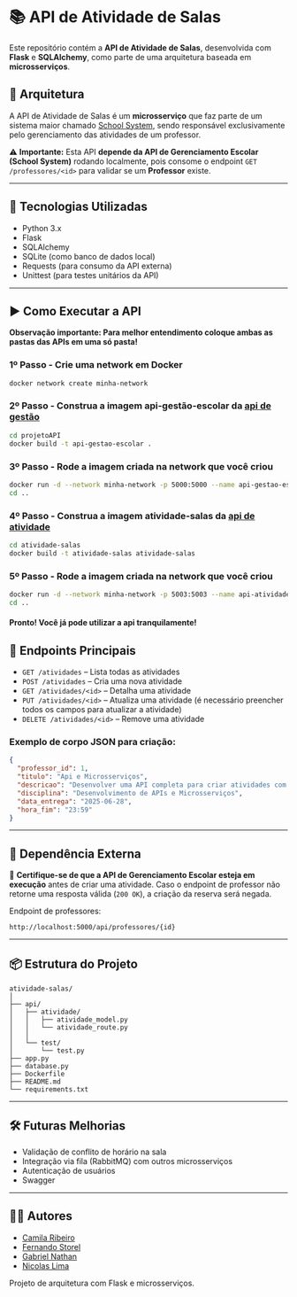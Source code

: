 # 📚 API de Atividade de Salas

Este repositório contém a **API de Atividade de Salas**, desenvolvida com **Flask** e **SQLAlchemy**, como parte de uma arquitetura baseada em **microsserviços**.

## 🧩 Arquitetura

A API de Atividade de Salas é um **microsserviço** que faz parte de um sistema maior chamado [School System](https://github.com/gortin1/ProjetoApi.git), sendo responsável exclusivamente pelo gerenciamento das atividades de um professor.

⚠️ **Importante:** Esta API **depende da API de Gerenciamento Escolar (School System)** rodando localmente, pois consome o endpoint `GET /professores/<id>` para validar se um **Professor** existe.

---

## 🚀 Tecnologias Utilizadas

- Python 3.x
- Flask
- SQLAlchemy
- SQLite (como banco de dados local)
- Requests (para consumo da API externa)
- Unittest (para testes unitários da API)

---

## ▶️ Como Executar a API

**Observação importante: Para melhor entendimento coloque ambas as pastas das APIs em uma só pasta!**

### 1º Passo - Crie uma network em Docker

``` bash
docker network create minha-network
```

### 2º Passo - Construa a imagem api-gestão-escolar da [api de gestão](https://github.com/gortin1/ProjetoApi.git) 

``` bash
cd projetoAPI
docker build -t api-gestao-escolar .
``` 

### 3º Passo - Rode a imagem criada na network que você criou

``` bash
docker run -d --network minha-network -p 5000:5000 --name api-gestao-escolar api-gestao-escolar
cd ..
```

### 4º Passo - Construa a imagem atividade-salas da [api de atividade](https://github.com/gortin1/atividade-salas.git)

``` bash
cd atividade-salas
docker build -t atividade-salas atividade-salas
```

### 5º Passo - Rode a imagem criada na network que você criou

``` bash
docker run -d --network minha-network -p 5003:5003 --name api-atividade api-atividade-salas
cd ..
```

#### Pronto! Você já pode utilizar a api tranquilamente!

## 📡 Endpoints Principais

- `GET /atividades` – Lista todas as atividades
- `POST /atividades` – Cria uma nova atividade
- `GET /atividades/<id>` – Detalha uma atividade
- `PUT /atividades/<id>` – Atualiza uma atividade (é necessário preencher todos os campos para atualizar a atividade)
- `DELETE /atividades/<id>` – Remove uma atividade

### Exemplo de corpo JSON para criação:

```json
{
  "professor_id": 1,
  "titulo": "Api e Microsserviços",
  "descricao": "Desenvolver uma API completa para criar atividades com Python e Flask.",
  "disciplina": "Desenvolvimento de APIs e Microsserviços",
  "data_entrega": "2025-06-28",
  "hora_fim": "23:59"
}
```

---

## 🔗 Dependência Externa

📌 **Certifique-se de que a API de Gerenciamento Escolar esteja em execução** antes de criar uma atividade. Caso o endpoint de professor não retorne uma resposta válida (`200 OK`), a criação da reserva será negada.

Endpoint de professores:

```
http://localhost:5000/api/professores/{id}
```

---

## 📦 Estrutura do Projeto

```
atividade-salas/
│
├── api/                       
│   ├── atividade/               
│   │   ├── atividade_model.py   
│   │   └── atividade_route.py   
│   │
│   └── test/                  
│       └── test.py                     
├── app.py                     
├── database.py   
├── Dockerfile           
├── README.md                  
└── requirements.txt           
```

---

## 🛠️ Futuras Melhorias

- Validação de conflito de horário na sala
- Integração via fila (RabbitMQ) com outros microsserviços
- Autenticação de usuários
- Swagger

---

## 🧑‍💻 Autores

- [Camila Ribeiro](https://github.com/camilasribeiro)
- [Fernando Storel](https://github.com/Fernandostorel)
- [Gabriel Nathan](https://github.com/gortin1)
- [Nicolas Lima](https://github.com/nicolas-liima)


Projeto de arquitetura com Flask e microsserviços.
